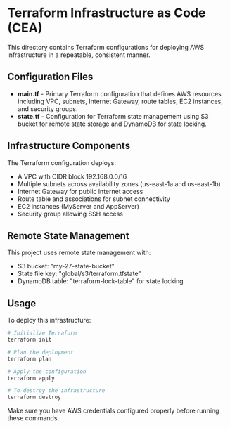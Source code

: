 # Terraform Infrastructure as Code (CEA)

This directory contains Terraform configurations for deploying AWS infrastructure in a repeatable, consistent manner.

## Configuration Files

- **main.tf** - Primary Terraform configuration that defines AWS resources including VPC, subnets, Internet Gateway, route tables, EC2 instances, and security groups.
- **state.tf** - Configuration for Terraform state management using S3 bucket for remote state storage and DynamoDB for state locking.

## Infrastructure Components

The Terraform configuration deploys:
- A VPC with CIDR block 192.168.0.0/16
- Multiple subnets across availability zones (us-east-1a and us-east-1b)
- Internet Gateway for public internet access
- Route table and associations for subnet connectivity
- EC2 instances (MyServer and AppServer)
- Security group allowing SSH access

## Remote State Management

This project uses remote state management with:
- S3 bucket: "my-27-state-bucket"
- State file key: "global/s3/terraform.tfstate"
- DynamoDB table: "terraform-lock-table" for state locking

## Usage

To deploy this infrastructure:

```bash
# Initialize Terraform
terraform init

# Plan the deployment
terraform plan

# Apply the configuration
terraform apply

# To destroy the infrastructure
terraform destroy
```

Make sure you have AWS credentials configured properly before running these commands.
